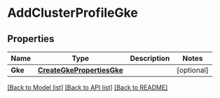 # AddClusterProfileGke

## Properties
Name | Type | Description | Notes
------------ | ------------- | ------------- | -------------
**Gke** | [**CreateGkePropertiesGke**](CreateGKEProperties_gke.md) |  | [optional] 

[[Back to Model list]](../README.md#documentation-for-models) [[Back to API list]](../README.md#documentation-for-api-endpoints) [[Back to README]](../README.md)


